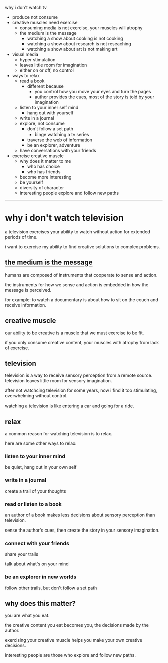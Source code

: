 why i don't watch tv

- produce not consume
- creative muscles need exercise
  - consuming media is not exercise, your muscles will atrophy
  - the medium is the message
    - watching a show about cooking is not cooking
    - watching a show about research is not reseaching
    - watching a show about art is not making art
- visual media
  - hyper stimulation
  - leaves little room for imagination
  - either on or off, no control
- ways to relax
  - read a book
    - different because
      - you control how you move your eyes and turn the pages
      - author provides the cues, most of the story is told by your imagination
  - listen to your inner self mind
    - hang out with yourself
  - write in a journal
  - explore, not consume
    - don't follow a set path
      - binge watching a tv series
    - traverse the web of information
    - be an explorer, adventure
  - have conversations with your friends
- exercise creative muscle
  - why does it matter to me
    - who has choice
    - who has friends
  - become more interesting
  - be yourself
  - diversity of character
  - interesting people explore and follow new paths

---

# why i don't watch television

a television exercises your ability to watch without action for extended periods of time.

i want to exercise my ability to find creative solutions to complex problems.

## [the medium is the message](https://en.wikipedia.org/wiki/The_medium_is_the_message)

humans are composed of instruments that cooperate to sense and action.

the instruments for how we sense and action is embedded in how the message is perceived.

for example: to watch a documentary is about how to sit on the couch and receive information. 

## creative muscle

our ability to be creative is a muscle that we must exercise to be fit.

if you only consume creative content, your muscles with atrophy from lack of exercise.

## television

television is a way to receive sensory perception from a remote source. television leaves little room for sensory imagination.

after not watchcing television for some years, now i find it too stimulating, overwhelming without control.

watching a television is like entering a car and going for a ride. 

## relax

a common reason for watching television is to relax.

here are some other ways to relax:

### listen to your inner mind

be quiet, hang out in your own self

### write in a journal

create a trail of your thoughts

### read or listen to a book

an author of a book makes less decisions about sensory perception than television.

sense the author's cues, then create the story in your sensory imagination.

### connect with your friends

share your trails

talk about what's on your mind

### be an explorer in new worlds

follow other trails, but don't follow a set path

## why does this matter?

you are what you eat.

the creative content you eat becomes you, the decisions made by the author.

exercising your creative muscle helps you make your own creative decisions.

interesting people are those who explore and follow new paths.
